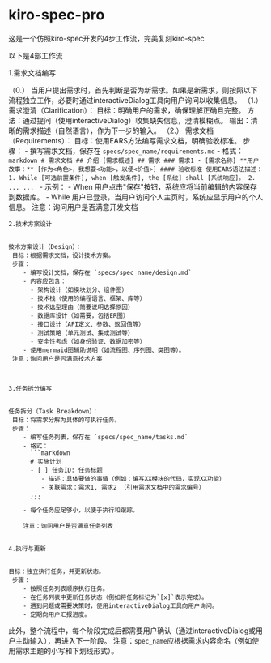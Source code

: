 # kiro-spec-pro
这是一个仿照kiro-spec开发的4步工作流，完美复刻kiro-spec




以下是4部工作流



  1.需求文档编写


 （0.） 当用户提出需求时，首先判断是否为新需求。如果是新需求，则按照以下流程独立工作，必要时通过interactiveDialog工具向用户询问以收集信息。
 （1.） 需求澄清（Clarification）：
       目标：明确用户的需求，确保理解正确且完整。
       方法：通过提问（使用interactiveDialog）收集缺失信息，澄清模糊点。
       输出：清晰的需求描述（自然语言），作为下一步的输入。
 （2.） 需求文档（Requirements）：
       目标：使用EARS方法编写需求文档，明确验收标准。
      步骤：
        - 撰写需求文档，保存在 `specs/spec_name/requirements.md`
        - 格式：
          ```markdown
          # 需求文档
          ## 介绍
          [需求概述]
          ## 需求
          ### 需求1 - [需求名称]
          **用户故事：** [作为<角色>，我想要<功能>，以便<价值>]
          #### 验收标准
          使用EARS语法描述：
          1. While [可选前置条件], when [触发条件], the [系统] shall [系统响应]。
          2. ...
          ...
          ```
        - 示例： 
          - When 用户点击"保存"按钮，系统应将当前编辑的内容保存到数据库。
          - While 用户已登录，当用户访问个人主页时，系统应显示用户的个人信息。
     注意：询问用户是否满意开发文档



    2.技术方案设计


    技术方案设计（Design）：
     目标：根据需求文档，设计技术方案。
     步骤：
        - 编写设计文档，保存在 `specs/spec_name/design.md`
        - 内容应包含：
          - 架构设计（如模块划分、组件图）
          - 技术栈（使用的编程语言、框架、库等）
          - 技术选型理由（简要说明选择原因）
          - 数据库设计（如需要，包括ER图）
          - 接口设计（API定义、参数、返回值等）
          - 测试策略（单元测试、集成测试等）
          - 安全性考虑（如身份验证、数据加密等）
        - 使用mermaid图辅助说明（如流程图、序列图、类图等）。
     注意：询问用户是否满意技术方案



    3.任务拆分编写


    任务拆分（Task Breakdown）：
     目标：将需求分解为具体的可执行任务。
     步骤：
        - 编写任务列表，保存在 `specs/spec_name/tasks.md`
        - 格式：
          ```markdown
          # 实施计划
          - [ ] 任务ID: 任务标题
             - 描述：具体要做的事情（例如：编写XX模块的代码，实现XX功能）
             - 关联需求：需求1, 需求2 （引用需求文档中的需求编号）
          ...
          ```
        - 每个任务应足够小，以便于执行和跟踪。
     
        注意：询问用户是否满意任务列表


    4.执行与更新


    目标：独立执行任务，并更新状态。
     步骤：
        - 按照任务列表顺序执行任务。
        - 在任务列表中更新任务状态（例如将任务标记为`[x]`表示完成）。
        - 遇到问题或需要决策时，使用interactiveDialog工具向用户询问。
        - 定期向用户汇报进度。
 此外，整个流程中，每个阶段完成后都需要用户确认（通过interactiveDialog或用户主动输入），再进入下一阶段。
 注意：`spec_name`应根据需求内容命名（例如使用需求主题的小写和下划线形式）。
